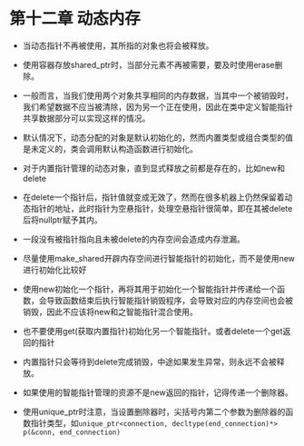 # 第十二章 动态内存

* 当动态指针不再被使用，其所指的对象也将会被释放。
* 使用容器存放shared_ptr时，当部分元素不再被需要，要及时使用erase删除。
* 一般而言，当我们使用两个对象共享相同的内存数据，当其中一个被销毁时，我们希望数据不应当被清除，因为另一个正在使用，因此在类中定义智能指针共享数据部分可以实现这样的情况。

* 默认情况下，动态分配的对象是默认初始化的，然而内置类型或组合类型的值是未定义的，类会调用默认构造函数进行初始化。
* 对于内置指针管理的动态对象，直到显式释放之前都是存在的，比如new和delete
* 在delete一个指针后，指针值就变成无效了，然而在很多机器上仍然保留着动态指针的地址，此时指针为空悬指针，处理空悬指针很简单，即在其被delete后将nullptr赋予其内。
* 一段没有被指针指向且未被delete的内存空间会造成内存泄漏。

* 尽量使用make_shared开辟内存空间进行智能指针的初始化，而不是使用new进行初始化比较好
* 使用new初始化一个指针，再将其用于初始化一个智能指针并传递给一个函数，会导致函数结束后执行智能指针销毁程序，会导致对应的内存空间也会被销毁，因此不应该将new和之智能指针混合使用。
* 也不要使用get(获取内置指针)初始化另一个智能指针。或者delete一个get返回的指针
* 内置指针只会等待到delete完成销毁，中途如果发生异常，则永远不会被释放。
* 如果使用的智能指针管理的资源不是new返回的指针，记得传递一个删除器。
* 使用unique_ptr时注意，当设置删除器时，尖括号内第二个参数为删除器的函数指针类型，如`unique_ptr<connection, decltype(end_connection)*> p(&conn, end_connection)`